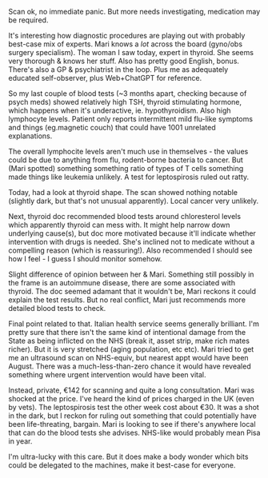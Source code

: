 Scan ok, no immediate panic. But more needs investigating, medication may be required.

It's interesting how diagnostic procedures are playing out with probably best-case mix of experts. Mari knows a *lot* across the board (gyno/obs surgery specialism). The woman I saw today, expert in thyroid. She seems very thorough & knows her stuff. Also has pretty good English, bonus. There's also a GP & psychiatrist in the loop. Plus me as adequately educated self-observer, plus Web+ChatGPT for reference.

So my last couple of blood tests (~3 months apart, checking because of psych meds) showed relatively high TSH, thyroid stimulating hormone, which happens when it's underactive, ie. hypothyroidism. Also high lymphocyte levels. Patient only reports intermittent mild flu-like symptoms and things (eg.magnetic couch) that could have 1001 unrelated explanations.

The overall lymphocite levels aren't much use in themselves - the values could be due to anything from flu, rodent-borne bacteria to cancer. But (Mari spotted) something something ratio of types of T cells something made things like leukemia unlikely. A test for leptospirosis ruled out ratty.

Today, had a look at thyroid shape. The scan showed nothing notable (slightly dark, but that's not unusual apparently). Local cancer very unlikely.

Next, thyroid doc recommended blood tests around chloresterol levels which apparently thyroid can mess with. It might help narrow down underlying cause(s), but doc more motivated because it'll indicate whether intervention with drugs is needed. She's inclined not to medicate without a compelling reason (which is reassuring!). Also recommended I should see how I feel - I guess I should monitor somehow.

Slight difference of opinion between her & Mari. 
Something still possibly in the frame is an autoimmune disease, there are some associated with thyroid. The doc seemed adamant that it wouldn't be, Mari reckons it could explain the test results. But no real conflict, Mari just recommends more detailed blood tests to check.

Final point related to that. Italian health service seems generally brilliant. I'm pretty sure that there isn't the same kind of intentional damage from the State as being inflicted on the NHS (break it, asset strip, make rich mates richer).
But it is very stretched (aging population, etc etc). Mari tried to get me an ultrasound scan on NHS-equiv, but nearest appt would have been August. There was a much-less-than-zero chance it would have revealed something where urgent intervention would have been vital. 

Instead, private, €142 for scanning and quite a long consultation. Mari was shocked at the price. 
I've heard the kind of prices charged in the UK (even by vets). The leptospirosis test the other week cost about €30. It was a shot in the dark, but I reckon for ruling out something that could potentially have been life-threating, bargain.
Mari is looking to see if there's anywhere local that can do the blood tests she advises. NHS-like would probably mean Pisa in year.

I'm ultra-lucky with this care. But it does make a body wonder which bits could be delegated to the machines, make it best-case for everyone.
